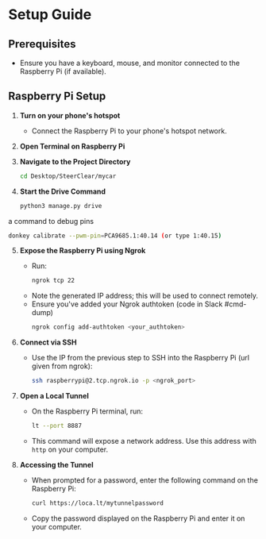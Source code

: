 

# Setup Guide

## Prerequisites
- Ensure you have a keyboard, mouse, and monitor connected to the Raspberry Pi (if available).

## Raspberry Pi Setup

1. **Turn on your phone's hotspot**  
   - Connect the Raspberry Pi to your phone's hotspot network.

2. **Open Terminal on Raspberry Pi**

3. **Navigate to the Project Directory**
   ```bash
   cd Desktop/SteerClear/mycar
   ```

4. **Start the Drive Command**
   ```bash
   python3 manage.py drive
   ```

a command to debug pins
```bash
donkey calibrate --pwm-pin=PCA9685.1:40.14 (or type 1:40.15)
```

5. **Expose the Raspberry Pi using Ngrok**

   - Run:
     ```bash
     ngrok tcp 22
     ```
   - Note the generated IP address; this will be used to connect remotely.
   - Ensure you've added your Ngrok authtoken (code in Slack #cmd-dump)
     ```bash
     ngrok config add-authtoken <your_authtoken>
     ```

6. **Connect via SSH**  
   - Use the IP from the previous step to SSH into the Raspberry Pi (url given from ngrok):
     ```bash
     ssh raspberrypi@2.tcp.ngrok.io -p <ngrok_port>
     ```

7. **Open a Local Tunnel**

   - On the Raspberry Pi terminal, run:
     ```bash
     lt --port 8887
     ```
   - This command will expose a network address. Use this address with `http` on your computer.

8. **Accessing the Tunnel**

   - When prompted for a password, enter the following command on the Raspberry Pi:
     ```bash
     curl https://loca.lt/mytunnelpassword
     ```
   - Copy the password displayed on the Raspberry Pi and enter it on your computer.

